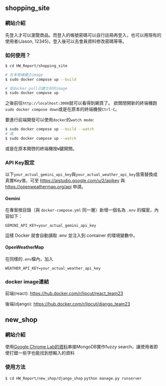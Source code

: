 ## shopping_site
### 網站介紹
先登入才可以瀏覽商品。而登入的帳號密碼可以自行註冊再登入，也可以用現有的使用者(Jason, 12345)，登入後可以去會員資料修改密碼等等。

### 如何使用？
``` sh
$ cd HW_Report/shopping_site

# 在本地端建立image
$ sudo docker compose up --build

# 從docker pull已建立好的image
$ sudo docker compose up
```

之後前往`http://localhost:3000`就可以看得到網頁了。
欲關閉開新的終端機跑`sudo docker compose down`或是在原本的終端機按`Ctrl-C`。

要進行前端開發可以使用`docker`的`watch mode`:
``` sh
$ sudo docker compose up --build --watch
# 或
$ sudo docker compose up --watch
```
或是在原本開啓的終端機按`W`鍵開關。

### API Key設定
以下`your_actual_gemini_api_key`與`your_actual_weather_api_key`皆需替換成真實Key值，可至 https://aistudio.google.com/u/2/apikey 與 https://openweathermap.org/api 申請。
#### Gemini
在專案根目錄（與 `docker-compose.yml` 同一層）新增一個名為 `.env` 的檔案，內容如下：

```
GEMINI_API_KEY=your_actual_gemini_api_key
```
這樣 Docker 就會自動讀取 .env 並注入到 container 的環境變數中。
#### OpenWeatherMap
在同樣的`.env`檔內，加入
```
WEATHER_API_KEY=your_actual_weather_api_key
```

### docker image連結
前端\(react\):  https://hub.docker.com/r/lipcut/react_team23

後端\(django\): https://hub.docker.com/r/lipcut/django_team23

## new_shop
### 網站介紹
使用[Google Chrome Lab的資料](https://github.com/GoogleChromeLabs/sample-pie-shop/blob/master/src/data/products.json)串接MongoDB實作fuzzy search，讓使用者即使打錯一些字也能找到想輸入的資料
### 使用方法
`$ cd HW_Report/new_shop/django_shop`
`python manage.py runserver`